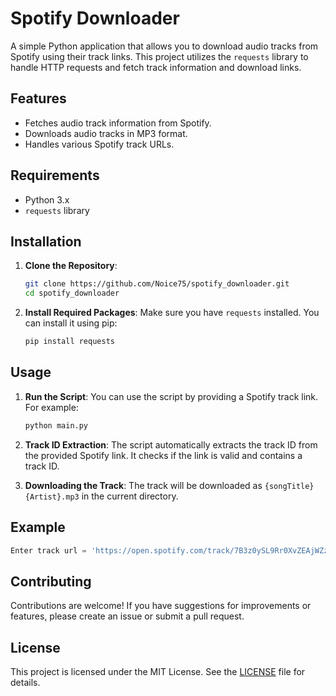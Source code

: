 # Spotify Downloader

A simple Python application that allows you to download audio tracks from Spotify using their track links. This project utilizes the `requests` library to handle HTTP requests and fetch track information and download links.

## Features

- Fetches audio track information from Spotify.
- Downloads audio tracks in MP3 format.
- Handles various Spotify track URLs.

## Requirements

- Python 3.x
- `requests` library

## Installation

1. **Clone the Repository**:
   ```bash
   git clone https://github.com/Noice75/spotify_downloader.git
   cd spotify_downloader
   ```

2. **Install Required Packages**:
   Make sure you have `requests` installed. You can install it using pip:
   ```bash
   pip install requests
   ```

## Usage

1. **Run the Script**:
   You can use the script by providing a Spotify track link. For example:
   ```python
   python main.py
   ```

2. **Track ID Extraction**:
   The script automatically extracts the track ID from the provided Spotify link. It checks if the link is valid and contains a track ID.

3. **Downloading the Track**:
   The track will be downloaded as `{songTitle} {Artist}.mp3` in the current directory.

## Example

```python
Enter track url = 'https://open.spotify.com/track/7B3z0ySL9Rr0XvZEAjWZzM'  # Example URL
```

## Contributing

Contributions are welcome! If you have suggestions for improvements or features, please create an issue or submit a pull request.

## License

This project is licensed under the MIT License. See the [LICENSE](LICENSE) file for details.
